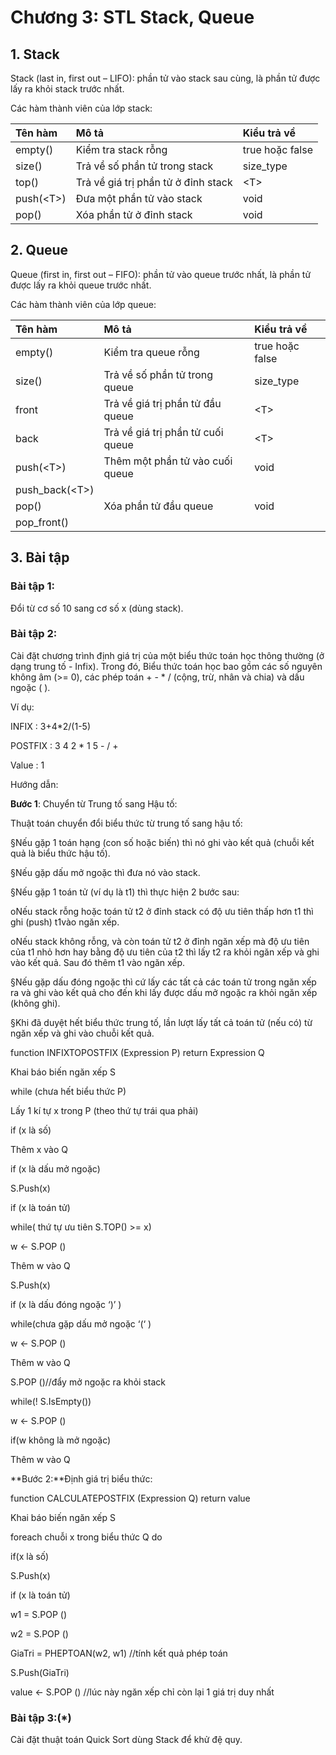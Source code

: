 # Chương 3: STL Stack, Queue

## 1. Stack

Stack \(last in, first out – LIFO\): phần tử vào stack sau cùng, là phần tử được lấy ra khỏi stack trước nhất.

Các hàm thành viên của lớp stack:

| Tên hàm | Mô tả | Kiểu trả về |
| :--- | :--- | :--- |
| empty\(\) | Kiểm tra stack rỗng | true hoặc false |
| size\(\) | Trả về số phần tử trong stack | size\_type |
| top\(\) | Trả về giá trị phần tử ở đỉnh stack | &lt;T&gt; |
| push\(&lt;T&gt;\) | Đưa một phần tử vào stack | void |
| pop\(\) | Xóa phần tử ở đỉnh stack | void |

## 2. Queue

Queue \(first in, first out – FIFO\): phần tử vào queue trước nhất, là phần tử được lấy ra khỏi queue trước nhất.

Các hàm thành viên của lớp queue:

| Tên hàm | Mô tả | Kiểu trả về |
| :--- | :--- | :--- |
| empty\(\) | Kiểm tra queue rỗng | true hoặc false |
| size\(\) | Trả về số phần tử trong queue | size\_type |
| front | Trả về giá trị phần tử đầu queue | &lt;T&gt; |
| back | Trả về giá trị phần tử cuối queue | &lt;T&gt; |
| push\(&lt;T&gt;\) | Thêm một phần tử vào cuối queue | void |
| push\_back\(&lt;T&gt;\) |  |  |
| pop\(\) | Xóa phần tử đầu queue | void |
| pop\_front\(\) |  |  |

## 3. Bài tập

### Bài tập 1:

Đổi từ cơ số 10 sang cơ số x \(dùng stack\).

### Bài tập 2:

Cài đặt chương trình định giá trị của một biểu thức toán học thông thường \(ở dạng trung tố - Infix\). Trong đó, Biểu thức toán học bao gồm các số nguyên không âm \(&gt;= 0\), các phép toán + - \* / \(cộng, trừ, nhân và chia\) và dấu ngoặc \( \).

Ví dụ:

INFIX : 3+4\*2/\(1-5\)

POSTFIX : 3 4 2 \* 1 5 - / +

Value : 1

Hướng dẫn:

**Bước 1**: Chuyển từ Trung tố sang Hậu tố:

Thuật toán chuyển đổi biểu thức từ trung tố sang hậu tố:

§Nếu gặp 1 toán hạng \(con số hoặc biến\) thì nó ghi vào kết quả \(chuỗi kết quả là biểu thức hậu tố\).

§Nếu gặp dấu mở ngoặc thì đưa nó vào stack.

§Nếu gặp 1 toán tử \(ví dụ là t1\) thì thực hiện 2 bước sau:

oNếu stack rỗng hoặc toán tử t2 ở đỉnh stack có độ ưu tiên thấp hơn t1 thì ghi \(push\) t1vào ngăn xếp.

oNếu stack không rỗng, và còn toán tử t2 ở đỉnh ngăn xếp mà độ ưu tiên của t1 nhỏ hơn hay bằng độ ưu tiên của t2 thì lấy t2 ra khỏi ngăn xếp và ghi vào kết quả. Sau đó thêm t1 vào ngăn xếp.

§Nếu gặp dấu đóng ngoặc thì cứ lấy các tất cả các toán tử trong ngăn xếp ra và ghi vào kết quả cho đến khi lấy được dấu mở ngoặc ra khỏi ngăn xếp \(không ghi\).

§Khi đã duyệt hết biểu thức trung tố, lần lượt lấy tất cả toán tử \(nếu có\) từ ngăn xếp và ghi vào chuỗi kết quả.

function INFIXTOPOSTFIX \(Expression P\) return Expression Q

Khai báo biến ngăn xếp S

while \(chưa hết biểu thức P\)

Lấy 1 kí tự x trong P \(theo thứ tự trái qua phải\)

if \(x là số\)

Thêm x vào Q

if \(x là dấu mở ngoặc\)

S.Push\(x\)

if \(x là toán tử\)

while\( thứ tự ưu tiên S.TOP\(\) &gt;= x\)

w &lt;- S.POP \(\)

Thêm w vào Q

S.Push\(x\)

if \(x là dấu đóng ngoặc ‘\)’ \)

while\(chưa gặp dấu mở ngoặc ‘\(‘ \)

w &lt;- S.POP \(\)

Thêm w vào Q

S.POP \(\)//đẩy mở ngoặc ra khỏi stack

while\(! S.IsEmpty\(\)\)

w &lt;- S.POP \(\)

if\(w không là mở ngoặc\)

Thêm w vào Q

**Bước 2:**Định giá trị biểu thức:

function CALCULATEPOSTFIX \(Expression Q\) return value

Khai báo biến ngăn xếp S

foreach chuỗi x trong biểu thức Q do

if\(x là số\)

S.Push\(x\)

if \(x là toán tử\)

w1 = S.POP \(\)

w2 = S.POP \(\)

GiaTri = PHEPTOAN\(w2, w1\) //tính kết quả phép toán

S.Push\(GiaTri\)

value &lt;- S.POP \(\) //lúc này ngăn xếp chỉ còn lại 1 giá trị duy nhất

### Bài tập 3:\(\*\)

Cài đặt thuật toán Quick Sort dùng Stack để khử đệ quy.

